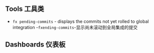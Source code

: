  
## Tools  工具类 

 
- `fx pending-commits` - displays the commits not yet rolled to global integration -`fxending-commits`-显示尚未滚动到全局集成的提交

 
## Dashboards  仪表板 

 

